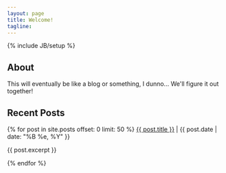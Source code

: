 ```yaml
---
layout: page
title: Welcome!
tagline: 
---
```

{% include JB/setup %}

## About

This will eventually be like a blog or something, I dunno... We'll figure it out together!


## Recent Posts
{% for post in site.posts offset: 0 limit: 50 %}
<a href="{{ post.url }}">{{ post.title }}</a> | {{ post.date | date: "%B %e, %Y" }}
<p>{{ post.excerpt }}
</p>
{% endfor %}
